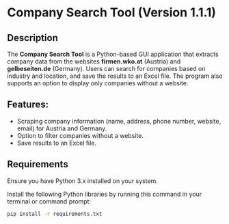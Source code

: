# Company Search Tool (Version 1.1.1)

## Description
The **Company Search Tool** is a Python-based GUI application that extracts company data from the websites **firmen.wko.at** (Austria) and **gelbeseiten.de** (Germany). Users can search for companies based on industry and location, and save the results to an Excel file. The program also supports an option to display only companies without a website.

## Features:
- Scraping company information (name, address, phone number, website, email) for Austria and Germany.
- Option to filter companies without a website.
- Save results to an Excel file.

## Requirements

Ensure you have Python 3.x installed on your system.

Install the following Python libraries by running this command in your terminal or command prompt:

```bash
pip install -r requirements.txt
